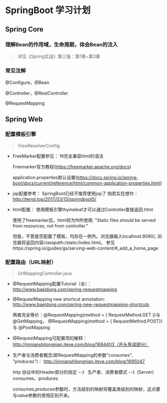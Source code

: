 # SpringBoot 学习计划
## Spring Core
### 理解Bean的作用域，生命周期，体会Bean的注入
> 详见《Spring实战》第三版：第1章~第3章
### 常见注解
@Configure，@Bean

@Controller，@RestController

@RequestMapping
## Spring Web
### 配置模板引擎
> ViewResolverConfig
- FreeMarker配置参见：
  ftl完全兼容html的语法
 
  Freemarker官方教程(https://freemarker.apache.org/docs)
  
  application.properties默认设置(https://docs.spring.io/spring-boot/docs/current/reference/html/common-application-properties.html)
- jsp配置参考：
  SpringBoot已经不推荐使用jsp了
  倘若实在想作：http://tengj.top/2017/03/13/springboot5/
- html配置：
  使用模板引擎thymeleaf才可以通过Controller直接返回.html

  使用了freemarker后，html将为ftl所使用: "Static files should be served from resources, not from controller."
  
  但是，不管是否配置了模板，均存在一例外。浏览器输入localhost:8080/, 浏览器将返回内容classpath:/static/index.html。 参见https://spring.io/guides/gs/serving-web-content/#_add_a_home_page
### 配置路由（URL映射） 
> UrlMappingController.java
- @RequestMapping配置Tutorial（全）：
   http://www.baeldung.com/spring-requestmapping
- @RequestMapping new shortcut annotation:
   http://www.baeldung.com/spring-new-requestmapping-shortcuts
   
   两者完全等价：@RequestMapping(method = { RequestMethod.GET })与 @GetMapping，  @RequestMapping(method = { RequestMethod.POST}) 与 @PostMapping
- @RequestMapping可配置项的解释：
    http://jinnianshilongnian.iteye.com/blog/1684403（开头导读部分）
- 生产者与消费者概念(即RequestMapping的参数"consumes", "produces")：
    http://jinnianshilongnian.iteye.com/blog/1695047
    
    http 协议中的Header部分的规定 --》 生产者、消费者模式 --》(Server) consumes、produces

    consumes,produces参数时，方法级别的映射将覆盖类级别的映射，这点要与value参数的使用区别开来。
 
